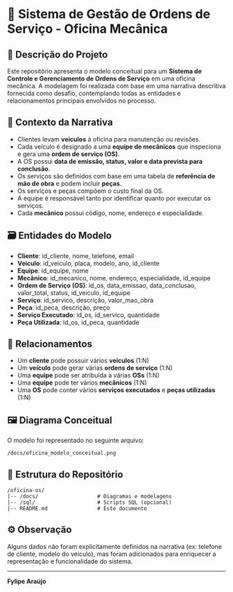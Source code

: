 # 🔧 Sistema de Gestão de Ordens de Serviço - Oficina Mecânica

## 🧾 Descrição do Projeto
Este repositório apresenta o modelo conceitual para um **Sistema de Controle e Gerenciamento de Ordens de Serviço** em uma oficina mecânica. A modelagem foi realizada com base em uma narrativa descritiva fornecida como desafio, contemplando todas as entidades e relacionamentos principais envolvidos no processo.

## 🧩 Contexto da Narrativa
- Clientes levam **veículos** à oficina para manutenção ou revisões.
- Cada veículo é designado a uma **equipe de mecânicos** que inspeciona e gera uma **ordem de serviço (OS)**.
- A OS possui **data de emissão, status, valor e data prevista para conclusão**.
- Os serviços são definidos com base em uma tabela de **referência de mão de obra** e podem incluir **peças**.
- Os serviços e peças compõem o custo final da OS.
- A equipe é responsável tanto por identificar quanto por executar os serviços.
- Cada **mecânico** possui código, nome, endereço e especialidade.

## 🗃️ Entidades do Modelo
- **Cliente**: id_cliente, nome, telefone, email
- **Veículo**: id_veiculo, placa, modelo, ano, id_cliente
- **Equipe**: id_equipe, nome
- **Mecânico**: id_mecanico, nome, endereço, especialidade, id_equipe
- **Ordem de Serviço (OS)**: id_os, data_emissao, data_conclusao, valor_total, status, id_veiculo, id_equipe
- **Serviço**: id_servico, descrição, valor_mao_obra
- **Peça**: id_peca, descrição, preço
- **Serviço Executado**: id_os, id_servico, quantidade
- **Peça Utilizada**: id_os, id_peca, quantidade

## 🔗 Relacionamentos
- Um **cliente** pode possuir vários **veículos** (1:N)
- Um **veículo** pode gerar várias **ordens de serviço** (1:N)
- Uma **equipe** pode ser atribuída a várias **OSs** (1:N)
- Uma **equipe** pode ter vários **mecânicos** (1:N)
- Uma **OS** pode conter vários **serviços executados** e **peças utilizadas** (1:N)

## 🖼️ Diagrama Conceitual
O modelo foi representado no seguinte arquivo:
```
/docs/oficina_modelo_conceitual.png
```

## 📁 Estrutura do Repositório
```
/oficina-os/
|-- /docs/                   # Diagramas e modelagens
|-- /sql/                    # Scripts SQL (opcional)
|-- README.md                # Este documento
```

## ⚙️ Observação
Alguns dados não foram explicitamente definidos na narrativa (ex: telefone de cliente, modelo do veículo), mas foram adicionados para enriquecer a representação e funcionalidade do sistema.

---

**Fylipe Araújo**
